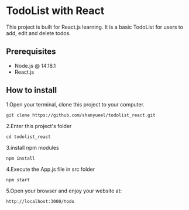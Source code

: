# TodoList with React

This project is built for React.js learning. It is a basic TodoList for users to add, edit and delete todos.

## Prerequisites

- Node.js @ 14.18.1
- React.js

## How to install

1.Open your terminal, clone this project to your computer.

```
git clone https://github.com/shanyueel/todolist_react.git
```

2.Enter this project's folder

```
cd todolist_react
```

3.install npm modules

```
npm install
```

4.Execute the App.js file in src folder

```
npm start
```

5.Open your browser and enjoy your website at:

```
http://localhost:3000/todo
```
